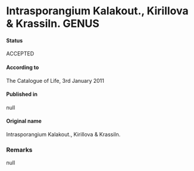# Intrasporangium Kalakout., Kirillova & Krassiln. GENUS

#### Status
ACCEPTED

#### According to
The Catalogue of Life, 3rd January 2011

#### Published in
null

#### Original name
Intrasporangium Kalakout., Kirillova & Krassiln.

### Remarks
null